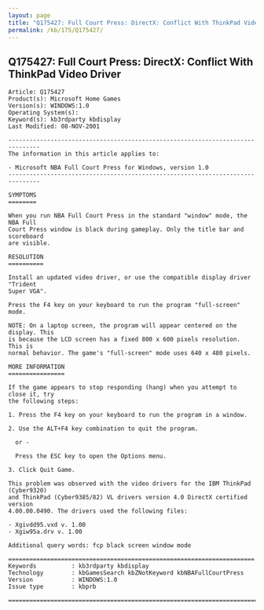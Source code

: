 ```yaml
---
layout: page
title: "Q175427: Full Court Press: DirectX: Conflict With ThinkPad Video Driver"
permalink: /kb/175/Q175427/
---
```


## Q175427: Full Court Press: DirectX: Conflict With ThinkPad Video Driver

	Article: Q175427
	Product(s): Microsoft Home Games
	Version(s): WINDOWS:1.0
	Operating System(s): 
	Keyword(s): kb3rdparty kbdisplay
	Last Modified: 08-NOV-2001
	
	-------------------------------------------------------------------------------
	The information in this article applies to:
	
	- Microsoft NBA Full Court Press for Windows, version 1.0 
	-------------------------------------------------------------------------------
	
	SYMPTOMS
	========
	
	When you run NBA Full Court Press in the standard "window" mode, the NBA Full
	Court Press window is black during gameplay. Only the title bar and scoreboard
	are visible.
	
	RESOLUTION
	==========
	
	Install an updated video driver, or use the compatible display driver "Trident
	Super VGA".
	
	Press the F4 key on your keyboard to run the program "full-screen" mode.
	
	NOTE: On a laptop screen, the program will appear centered on the display. This
	is because the LCD screen has a fixed 800 x 600 pixels resolution. This is
	normal behavior. The game's "full-screen" mode uses 640 x 480 pixels.
	
	MORE INFORMATION
	================
	
	If the game appears to stop responding (hang) when you attempt to close it, try
	the following steps:
	
	1. Press the F4 key on your keyboard to run the program in a window.
	
	2. Use the ALT+F4 key combination to quit the program.
	
	  or -
	
	  Press the ESC key to open the Options menu.
	
	3. Click Quit Game.
	
	This problem was observed with the video drivers for the IBM ThinkPad (Cyber9320)
	and ThinkPad (Cyber9385/82) VL drivers version 4.0 DirectX certified version
	4.00.00.0490. The drivers used the following files:
	
	- Xgivdd95.vxd v. 1.00
	- Xgiw95a.drv v. 1.00
	
	Additional query words: fcp black screen window mode
	
	======================================================================
	Keywords          : kb3rdparty kbdisplay 
	Technology        : kbGamesSearch kbZNotKeyword kbNBAFullCourtPress
	Version           : WINDOWS:1.0
	Issue type        : kbprb
	
	=============================================================================
	
